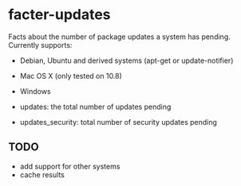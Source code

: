 facter-updates
==============
Facts about the number of package updates a system has pending.
Currently supports:
* Debian, Ubuntu and derived systems (apt-get or update-notifier)
* Mac OS X (only tested on 10.8)
* Windows

* updates: the total number of updates pending
* updates\_security: total number of security updates pending

TODO
----
* add support for other systems
* cache results
